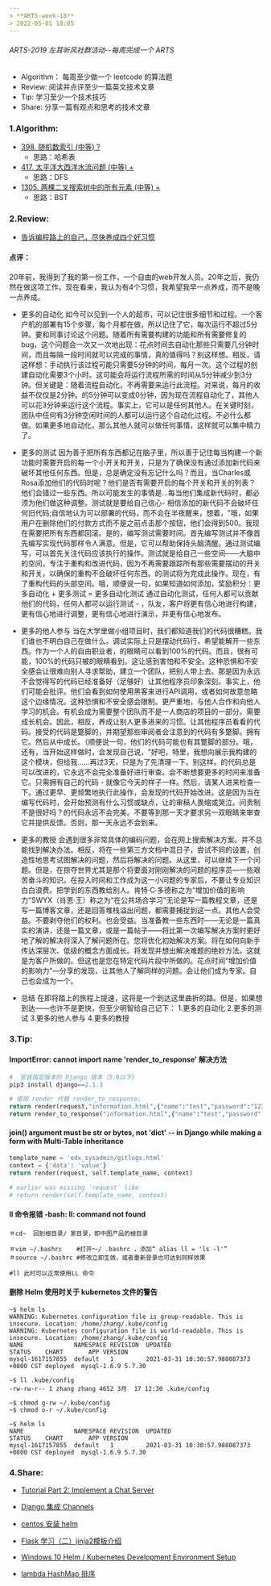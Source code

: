 ```yaml
---
> **ARTS-week-18**
> 2022-05-01 18:05
---
```



###### ARTS-2019 左耳听风社群活动--每周完成一个 ARTS
- Algorithm： 每周至少做一个 leetcode 的算法题
- Review: 阅读并点评至少一篇英文技术文章
- Tip: 学习至少一个技术技巧
- Share: 分享一篇有观点和思考的技术文章

### 1.Algorithm:

- [398. 随机数索引 (中等) ?](https://leetcode-cn.com/submissions/detail/305361052/)  
  + 思路：哈希表
- [417. 太平洋大西洋水流问题 (中等) +](https://leetcode-cn.com/submissions/detail/306351990/)  
  + 思路：DFS
- [1305. 两棵二叉搜索树中的所有元素 (中等) +](https://leetcode-cn.com/submissions/detail/307863511/)  
  + 思路：BST

### 2.Review:

- [告诉编程路上的自己，尽快养成四个好习惯](https://levelup.gitconnected.com/to-my-programmer-self-20-years-ago-do-these-4-things-more-fb562cf7d309)  

#### 点评：

20年前，我得到了我的第一份工作，一个自由的web开发人员。20年之后，我仍然在做这项工作。现在看来，我认为有4个习惯，我希望我早一点养成，而不是晚一点养成。

- 更多的自动化
如今可以见到一个人的超市，可以记住很多细节和过程。一个客户机的部署有15个步骤，每个月都在做，所以记住了它，每次运行不超过5分钟。要和同事讨论这个问题。随着所有需要构建的功能和所有需要修复的bug，这个问题会一次又一次地出现：花点时间去自动化那些只需要几分钟时间，而且每隔一段时间就可以完成的事情，真的值得吗？别这样想。相反，请这样想：手动执行该过程可能只需要5分钟的时间，每月一次。这个过程的创建自动化需要3个小时。这可能会将运行流程所需的时间从5分钟减少到3分钟。但关键是：随着流程自动化，不再需要来运行此流程。对来说，每月的收益不仅仅是2分钟。的5分钟可以变成0分钟，因为现在流程自动化了，其他人可以花3分钟来运行这个流程。事实上，它可以是任何其他人。在关键时刻，团队中任何有3分钟空闲时间的人都可以运行这个自动化过程。不必什么都做。如果更多地自动化，那么其他人就可以做任何事情，这样就可以集中精力了。

- 更多的测试
因为善于把所有东西都记在脑子里，所以善于记住每当构建一个新功能时需要开启的每一个小开关和开关，只是为了确保没有通过添加新代码来破坏其他任何东西。但是，总是确定没有忘记什么吗？而且，当Charles或Rosa添加他们的代码时呢？他们是否有需要开启的每个开关和开关的列表？他们会错过一些东西。所以可能发生的事情是...每当他们集成新代码时，都必须为他们做这种调整。测试就是要给自己信心- 相信添加的新代码不会破坏任何旧代码;自信地认为可以部署的代码，而不会在半夜醒来，想着，"哦，如果用户在删除他们的付款方式而不是之前点击那个按钮，他们会得到500。我现在需要把所有东西都回滚。是的，编写测试需要时间。首先编写测试并不像首先编写实现代码那样令人满意。但是，它可以帮助保持头脑清醒。通过测试编写，可以首先关注代码应该执行的操作。测试就是给自己一些空间——大脑中的空间，专注于重构和改进代码，因为不再需要跟踪所有那些需要摆动的开关和开关，以确保的重构不会破坏任何东西。的测试将为完成此操作。现在，有了重构代码的头部空间。哦，顺便说一句，如果知道如何添加，奖励积分：更多自动化 + 更多测试 = 更多自动化测试 通过自动化测试，任何人都可以贡献他们的代码，任何人都可以运行测试 - ，队友，客户将更有信心地进行构建，更有信心地进行调整，更有信心地进行演示，并更有信心地发布。


- 更多的他人参与
当在大学里做小组项目时，我们都知道我们的代码很糟糕。我们谁也不明白自己在做什么。调试实际上只是摆动代码行，希望能解开一些东西。作为一个人的自由职业者，的眼睛可以看到100%的代码。而且，很有可能，100%的代码只被的眼睛看到。这让感到害怕和不安全。这种恐惧和不安全感会让很难向别人寻求帮助，建立一个团队，把别人带上去。那是因为永远不会觉得写的代码已经准备好（足够好）让其他程序员印象深刻。事实上，他们可能会批评。他们会看到如何使用黑客来进行API调用，或者如何故意忽略这个边缘情况。这种恐惧和不安全感会限制。更严重地，与他人合作和向他人学习的机会。有机会成为需要整个团队而不是一人商店的项目的一部分。需要成长机会。因此，相反，养成让别人更多进来的习惯。让其他程序员看看的代码。接受的代码是蹩脚的，并期望那些审阅者会注意到的代码有多蹩脚。拥有它。然后从中成长。（顺便说一句，他们的代码可能也有其蹩脚的部分。哦，还有，当开始这样做时，会发现自己说，"好吧，特里，我想向展示我构建的这个模块，但给我......再过3天，只是为了先清理一下。别这样。的代码总是可以改进的，它永远不会完全准备好进行审查。会不断想要更多的时间来准备它。只需拥有自己的代码 - 就像它今天的样子一样。然后，请某人进来检查一下。通过更早、更频繁地执行此操作，会发现的代码开始改进。这是因为当在编写代码时，会开始预测有什么习惯或缺点，让的审稿人畏缩或哭泣。问责制不是很好吗？的代码永远不会完美。不要等到那一天才要求另一双眼睛来审查它并提供反馈。否则，那一天永远不会到来。

- 更多的教授
会遇到很多非常具体的编码问题，会在网上搜索解决方案。并不总能找到解决办法。相反，将在一些第三方文档中混日子，尝试不同的设置，创造性地思考试图解决的问题，然后将解决的问题。从这里，可以继续下一个问题。但是，在掠夺世界尤其是那个将要面对刚刚解决的问题的程序员—一些艰苦奋斗的知识。在投入时间和工作成为这一小问题的专家后，不要让专业知识白白浪费。把学到的东西教给别人。肯特·C·多德称之为“增加价值的影响力”SWYX（肖恩·王）称之为“在公共场合学习”无论是写一篇教程文章，还是写一篇博客文章，还是回答堆栈溢出问题，都需要捕捉到这一点。其他人会受益。不要剥夺他们的权利。也会受益。当准备教一些东西时——无论是一篇真实的演讲，还是一篇文章，或是一篇帖子——将比第一次编写解决方案时更好地了解的解决将深入了解问题所在。您将优化初始解决方案。将在如何向新手传达深层次、低级的概念方面成长。将发现并想出解决难题的绝妙方法。这就是为客户所做的。但这也是您在特定代码片段中所做的。花点时间“增加价值的影响力”—分享的发现，让其他人了解同样的问题。会让他们成为专家。自己也会成为一个。

- 总结
 在即将踏上的旅程上提速，这将是一个到达这里曲折的路。但是，如果想到达——也许不是更快，但至少明智给自己记下：
1.更多的自动化
2.更多的测试
3.更多的他人参与
4.更多的教授


### 3.Tip:

#### ImportError: cannot import name 'render_to_response' 解决方法
```python
#  安装指定版本的 Django 版本（3.0以下)
pip3 install django==2.1.3

# 使用 render 代替 render_to_response。
return render(request,"information.html",{"name":"test","password":"123456"})
return render_to_response("information.html",{"name":"test","password":"123456"},context_instance = RequestContext(request))
```

#### join() argument must be str or bytes, not 'dict' -- in Django while making a form with Multi-Table inheritance
```python
template_name = 'edx_sysadmin/gitlogs.html'
context = {'data': 'value'}
return render(request, self.template_name, context)

# earlier was missing `request` like
# return render(self.template_name, context)
```

#### ll 命令报错 -bash: ll: command not found
```shell
＃cd~  回到根目录/ 家目录，即中图产品的根目录

＃vim ~/.bashrc    #打开〜/ .bashrc ，添加“ alias ll = 'ls -l'”
＃source ~/.bashrc #修改立即生效，或者重新登录也可达到同样效果

#ll 此时可以正常使用LL 命令
```

#### 删除 Helm 使用时关于 kubernetes 文件的警告
```shell
~$ helm ls
WARNING: Kubernetes configuration file is group-readable. This is insecure. Location: /home/zhang/.kube/config
WARNING: Kubernetes configuration file is world-readable. This is insecure. Location: /home/zhang/.kube/config
NAME              NAMESPACE REVISION  UPDATED                                 STATUS    CHART       APP VERSION
mysql-1617157855  default   1         2021-03-31 10:30:57.988087373 +0800 CST deployed  mysql-1.6.9 5.7.30

~$ ll .kube/config 
-rw-rw-r-- 1 zhang zhang 4652 3月  17 12:30 .kube/config

~$ chmod g-rw ~/.kube/config
~$ chmod o-r ~/.kube/config

~$ helm ls
NAME              NAMESPACE REVISION  UPDATED                                 STATUS    CHART       APP VERSION
mysql-1617157855  default   1         2021-03-31 10:30:57.988087373 +0800 CST deployed  mysql-1.6.9 5.7.30 
```

### 4.Share:

- [Tutorial Part 2: Implement a Chat Server](https://channels.readthedocs.io/en/stable/tutorial/part_2.html)  

- [Django 集成 Channels](http://taoya.art/blog/post/37)  

- [centos 安装 helm](https://blog.csdn.net/u013078871/article/details/118304230)  

- [Flask 学习（二）jinja2模板介绍](https://www.programminghunter.com/article/28561655426/)  

- [Windows 10 Helm / Kubernetes Development Environment Setup](https://codelabs.solace.dev/codelabs/helm-environment-setup/#0)  

- [lambda HashMap 排序](https://www.jianshu.com/p/c9e52ef21758)  


